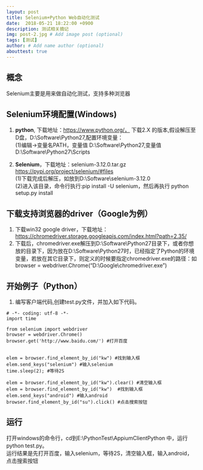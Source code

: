 ```yaml
---
layout: post
title: Selenium+Python Web自动化测试
date:  2018-05-21 18:22:00 +0900  
description: 测试相关摘记
img: post-2.jpg # Add image post (optional)
tags: [测试]
author: # Add name author (optional)
abouttest: true
---
```


## 概念 ##
Selenium主要是用来做自动化测试，支持多种浏览器


## Selenium环境配置(Windows) ##
1. **python**, 下载地址：https://www.python.org/， 下载2.X 的版本,假设解压至D盘，D:\Software\Python27,配置环境变量： <br>
(1)编辑->变量名PATH，变量值 D:\Software\Python27,变量值 D:\Software\Python27\Scripts <br>

1. **Selenium**，下载地址：selenium-3.12.0.tar.gz https://pypi.org/project/selenium/#files <br>
(1)下载完成后解压，如放到D:\Software\selenium-3.12.0  <br>
(2)进入该目录，命令行执行:pip install -U selenium，然后再执行 python setup.py install


## 下载支持浏览器的driver（Google为例） ##
1. 下载win32 google driver，下载地址：https://chromedriver.storage.googleapis.com/index.html?path=2.35/ <br>
1. 下载后，chromedriver.exe解压到D:\Software\Python27目录下，或者你想放的目录下，因为放在D:\Software\Python27时，已经指定了Python的环境变量，若放在其它目录下，则定义的时候要指定chromedriver.exe的路径：如browser = webdriver.Chrome(“D:\Google\chromedriver.exe”)  


## 开始例子（Python） ##
1. 编写客户端代码,创建test.py文件，并加入如下代码。<br>

```
# -*- coding: utf-8 -*-
import time

from selenium import webdriver
browser = webdriver.Chrome()  
browser.get('http://www.baidu.com/') #打开百度


elem = browser.find_element_by_id("kw") #找到输入框
elem.send_keys("selenium") #输入selenium
time.sleep(2); #等待2S

elem = browser.find_element_by_id("kw").clear() #清空输入框
elem = browser.find_element_by_id("kw")  #找到输入框
elem.send_keys("android") #输入android
browser.find_element_by_id("su").click() #点击搜索按钮
```

## 运行 ##
打开windows的命令行，cd到E:\PythonTest\AppiumClientPython 中，运行 python test.py。<br>
运行结果是先打开百度，输入selenium，等待2S，清空输入框，输入android，点击搜索按钮
